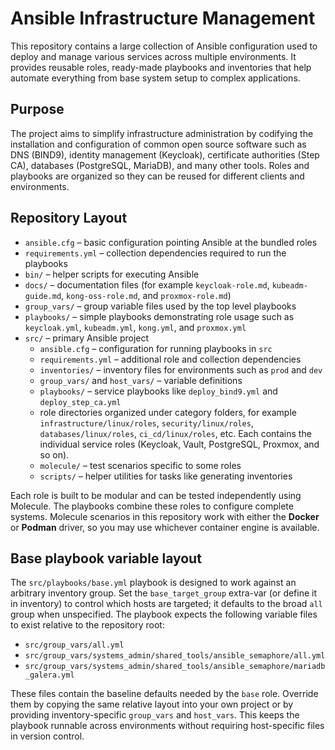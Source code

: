 # Ansible Infrastructure Management

This repository contains a large collection of Ansible configuration used to deploy and manage
various services across multiple environments.  It provides reusable roles, ready-made playbooks
and inventories that help automate everything from base system setup to complex applications.

## Purpose
The project aims to simplify infrastructure administration by codifying the installation and
configuration of common open source software such as DNS (BIND9), identity management (Keycloak),
certificate authorities (Step CA), databases (PostgreSQL, MariaDB), and many other tools.  Roles
and playbooks are organized so they can be reused for different clients and environments.

## Repository Layout
- `ansible.cfg` – basic configuration pointing Ansible at the bundled roles
- `requirements.yml` – collection dependencies required to run the playbooks
- `bin/` – helper scripts for executing Ansible
- `docs/` – documentation files (for example `keycloak-role.md`,
  `kubeadm-guide.md`, `kong-oss-role.md`, and `proxmox-role.md`)
- `group_vars/` – group variable files used by the top level playbooks
 - `playbooks/` – simple playbooks demonstrating role usage such as `keycloak.yml`, `kubeadm.yml`, `kong.yml`, and `proxmox.yml`
- `src/` – primary Ansible project
  - `ansible.cfg` – configuration for running playbooks in `src`
  - `requirements.yml` – additional role and collection dependencies
  - `inventories/` – inventory files for environments such as `prod` and `dev`
  - `group_vars/` and `host_vars/` – variable definitions
  - `playbooks/` – service playbooks like `deploy_bind9.yml` and `deploy_step_ca.yml`
  - role directories organized under category folders, for example
    `infrastructure/linux/roles`, `security/linux/roles`, `databases/linux/roles`,
    `ci_cd/linux/roles`, etc. Each contains the individual service roles (Keycloak,
    Vault, PostgreSQL, Proxmox, and so on).
  - `molecule/` – test scenarios specific to some roles
  - `scripts/` – helper utilities for tasks like generating inventories

Each role is built to be modular and can be tested independently using Molecule.  The playbooks
combine these roles to configure complete systems. Molecule scenarios in this repository work with
either the **Docker** or **Podman** driver, so you may use whichever container engine is available.

## Base playbook variable layout

The `src/playbooks/base.yml` playbook is designed to work against an arbitrary inventory group.
Set the `base_target_group` extra-var (or define it in inventory) to control which hosts are
targeted; it defaults to the broad `all` group when unspecified. The playbook expects the
following variable files to exist relative to the repository root:

- `src/group_vars/all.yml`
- `src/group_vars/systems_admin/shared_tools/ansible_semaphore/all.yml`
- `src/group_vars/systems_admin/shared_tools/ansible_semaphore/mariadb_galera.yml`

These files contain the baseline defaults needed by the `base` role. Override them by copying the
same relative layout into your own project or by providing inventory-specific `group_vars` and
`host_vars`. This keeps the playbook runnable across environments without requiring host-specific
files in version control.
